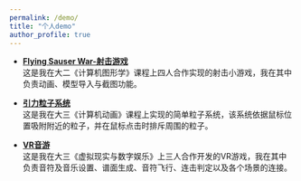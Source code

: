```yaml
---
permalink: /demo/
title: "个人demo"
author_profile: true
---
```


- **[Flying Sauser War-射击游戏](./CGgame.md)**  
  这是我在大二《计算机图形学》课程上四人合作实现的射击小游戏，我在其中负责动画、模型导入与截图功能。

- **[引力粒子系统](./CGsys.md)**  
  这是我在大三《计算机动画》课程上实现的简单粒子系统，该系统依据鼠标位置吸附附近的粒子，并在鼠标点击时排斥周围的粒子。

- **[VR音游](./VR_Rhythm.md)**  
  这是我在大三《虚拟现实与数字娱乐》上三人合作开发的VR游戏，我在其中负责音符及音乐设置、谱面生成、音符飞行、连击判定以及各个场景的连接。
